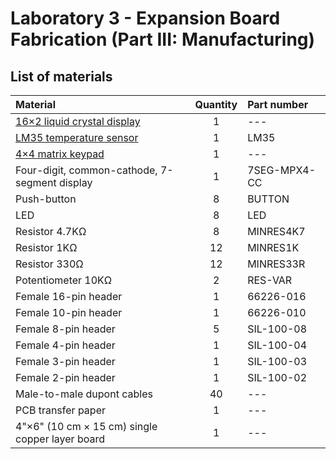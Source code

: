 # Laboratory 3 - Expansion Board Fabrication (Part III: Manufacturing)

## List of materials

<div align="center">

Material | Quantity | Part number
:---   | :---: | :---
<a href="https://www.sparkfun.com/datasheets/LCD/HD44780.pdf" target="_blank">16×2 liquid crystal display</a> | 1 | ---
<a href="https://www.ti.com/lit/ds/symlink/lm35.pdf" target="_blank">LM35 temperature sensor</a>  | 1 | LM35
<a href="https://circuitdigest.com/microcontroller-projects/4x4-keypad-interfacing-with-pic16f877a" target="_blank">4×4 matrix keypad</a>    | 1 | ---
Four-digit, common-cathode, 7-segment display          | 1 | 7SEG-MPX4-CC
Push-button                 | 8 | BUTTON
LED                        | 8 | LED
Resistor 4.7KΩ | 8  | MINRES4K7
Resistor 1KΩ   | 12 | MINRES1K
Resistor 330Ω  | 12 | MINRES33R
Potentiometer 10KΩ | 2 | RES-VAR
Female 16-pin header | 1 | 66226-016
Female 10-pin header | 1 | 66226-010
Female 8-pin header | 5 | SIL-100-08
Female 4-pin header | 1 | SIL-100-04
Female 3-pin header | 1 | SIL-100-03
Female 2-pin header | 1 | SIL-100-02
Male-to-male dupont cables | 40 | ---
PCB transfer paper  | 1 | ---
4"×6" (10 cm × 15 cm) single copper layer board | 1 | ---
</div>